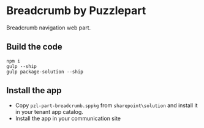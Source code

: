 
# Breadcrumb by Puzzlepart

Breadcrumb navigation web part.

## Build the code

```
npm i
gulp --ship
gulp package-solution --ship
```

## Install the app

* Copy `pzl-part-breadcrumb.sppkg` from `sharepoint\solution` and install it in your tenant app catalog.
* Install the app in your communication site
